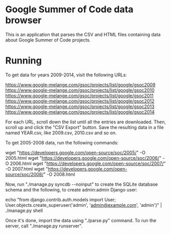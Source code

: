 Google Summer of Code data browser
==================================

This is an application that parses the CSV and HTML files containing data about
Google Summer of Code projects.

Running
=======

To get data for years 2009-2014, visit the following URLs:

https://www.google-melange.com/gsoc/projects/list/google/gsoc2009
https://www.google-melange.com/gsoc/projects/list/google/gsoc2010
https://www.google-melange.com/gsoc/projects/list/google/gsoc2011
https://www.google-melange.com/gsoc/projects/list/google/gsoc2012
https://www.google-melange.com/gsoc/projects/list/google/gsoc2013
https://www.google-melange.com/gsoc/projects/list/google/gsoc2014

For each URL, scroll down the list until all the entries are downloaded. Then,
scroll up and click the "CSV Export" button. Save the resulting data in a file
named YEAR.csv, like 2009.csv, 2010.csv and so on.

To get 2005-2008 data, run the following commands:

wget "https://developers.google.com/open-source/soc/2005/" -O 2005.html
wget "https://developers.google.com/open-source/soc/2006/" -O 2006.html
wget "https://developers.google.com/open-source/soc/2007/" -O 2007.html
wget "https://developers.google.com/open-source/soc/2008/" -O 2008.html

Now, run "./manage.py syncdb --noinput" to create the SQLite database schema
and the following, to create admin:admin Django user:

echo "from django.contrib.auth.models import User;
User.objects.create_superuser('admin',
                              'admin@example.com',
                              'admin')" | ./manage.py shell

Once it's done, import the data using "./parse.py" command. To run the server,
call "./manage.py runserver".
